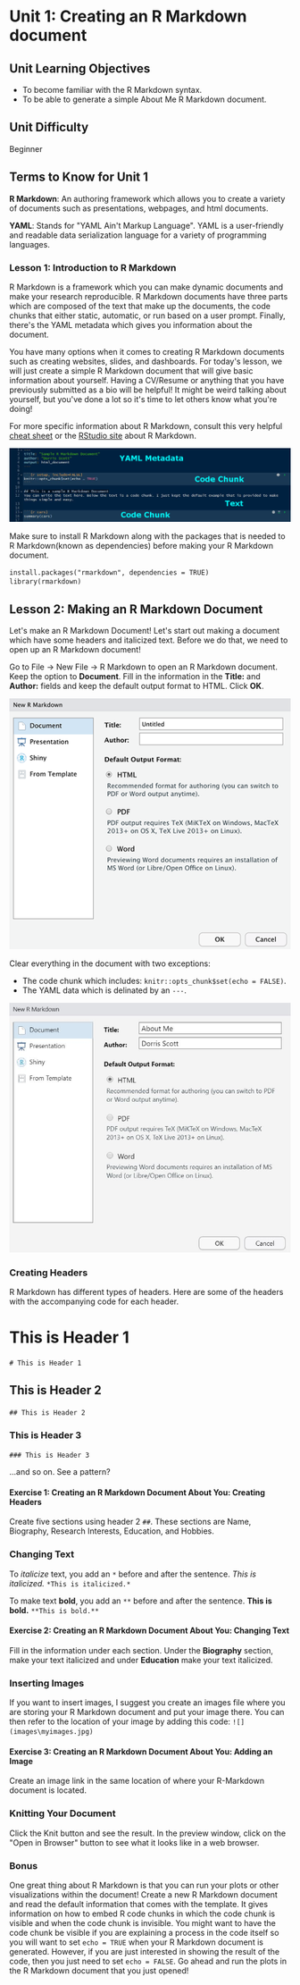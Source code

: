 # Unit 1: Creating an R Markdown document

## Unit Learning Objectives
- To become familiar with the R Markdown syntax.
- To be able to generate a simple About Me R Markdown document. 

## Unit Difficulty
Beginner 

## Terms to Know for Unit 1

<b>R Markdown</b>: An authoring framework which allows you to create a variety of documents such as presentations, webpages, and html documents.

<b>YAML</b>: Stands for "YAML Ain't Markup Language". YAML is a user-friendly and readable data serialization language for a variety of programming languages.


### Lesson 1: Introduction to R Markdown
R Markdown is a framework which you can make dynamic documents and make your research reproducible. R Markdown documents have three parts which are composed of the text that make up the documents, the code chunks that either static, automatic, or run based on a user prompt. Finally, there's the YAML metadata which gives you information about the document. 

You have many options when it comes to creating R Markdown documents such as creating websites, slides, and dashboards. For today's lesson, we will just create a simple R Markdown document that will give basic information about yourself. Having a CV/Resume or anything that you have previously submitted as a bio will be helpful! It might be weird talking about yourself, but you've done a lot so it's time to let others know what you're doing!

For more specific information about R Markdown, consult this very helpful [cheat sheet](https://www.rstudio.com/wp-content/uploads/2015/02/rmarkdown-cheatsheet.pdf) or the [RStudio site](https://rmarkdown.rstudio.com/) about R Markdown.

![](images/RMarkdown2.JPG)

Make sure to install R Markdown along with the packages that is needed to R Markdown(known as dependencies) before making your R Markdown document.

```{r chunk-one, echo = TRUE, eval = FALSE}
install.packages("rmarkdown", dependencies = TRUE)
library(rmarkdown)
```

## Lesson 2: Making an R Markdown Document
Let's make an R Markdown Document! Let's start out making a document which have some headers and italicized text. Before we do that, we need to open up an R Markdown document! 

Go to File -> New File -> R Markdown to open an R Markdown document. Keep the option to **Document**. Fill in the information in the **Title:** and **Author:** fields and keep the default output format to HTML. Click **OK**.

![](images/rmarkdown_u1_1v2.png)

Clear everything in the document with two exceptions:

  - The code chunk which includes: `knitr::opts_chunk$set(echo = FALSE)`.
  - The YAML data which is delinated by an `---`.

![](images/newmarkdown.jpg)

### Creating Headers 
R Markdown has different types of headers. Here are some of the headers with the accompanying code for each header. 

# This is Header 1

`# This is Header 1`

## This is Header 2

`## This is Header 2`

### This is Header 3

`### This is Header 3`

...and so on. See a pattern? 

#### Exercise 1: Creating an R Markdown Document About You: Creating Headers

Create five sections using header 2 `##`. These sections are Name, Biography, Research Interests, Education, and Hobbies.

### Changing Text

To *italicize* text, you add an `*` before and after the sentence.
*This is italicized.*
`*This is italicized.*`

To make text **bold**, you add an `**` before and after the sentence.
**This is bold.**
`**This is bold.**`

#### Exercise 2: Creating an R Markdown Document About You: Changing Text
Fill in the information under each section. Under the **Biography** section, make your text italicized and under **Education** make your text italicized.

### Inserting Images
If you want to insert images, I suggest you create an images file where you are storing your R Markdown document and put your image there. You can then refer to the location of your image by 
adding this code:
`![](images\myimages.jpg)`

#### Exercise 3: Creating an R Markdown Document About You: Adding an Image
Create an image link in the same location of where your R-Markdown document is located.

### Knitting Your Document

Click the Knit button and see the result. In the preview window, click on the "Open in Browser" button to see what it looks like in a web browser.

### Bonus
One great thing about R Markdown is that you can run your plots or other visualizations within the document! Create a new R Markdown document and read the default information that comes with the template. It gives information on how to embed R code chunks in which the code chunk is visible and when the code chunk is invisible. You might want to have the code chunk be visible if you are explaining a process in the code itself so you will want to set `echo = TRUE` when your R Markdown document is generated. However, if you are just interested in showing the result of the code, then you just need to set `echo = FALSE`. Go ahead and run the plots in the R Markdown document that you just opened!

